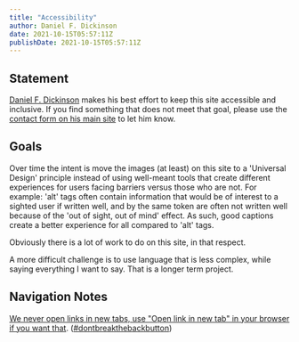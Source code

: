 ```yaml
---
title: "Accessibility"
author: Daniel F. Dickinson
date: 2021-10-15T05:57:11Z
publishDate: 2021-10-15T05:57:11Z
---
```


## Statement

[Daniel F. Dickinson](https://www.wildtechgarden.ca/about) makes his best effort to keep this site accessible and inclusive. If you find something that does not meet that goal, please use the [contact form on his main site](https://www.wildtechgarden.ca/contact) to let him know.

## Goals

Over time the intent is move the images (at least) on this site to a 'Universal Design' principle instead of using well-meant tools that create different experiences for users facing barriers versus those who are not. For example: 'alt' tags often contain information that would be of interest to a sighted user if written well, and by the same token are often not written well because of the 'out of sight, out of mind' effect. As such, good captions create a better experience for all compared to 'alt' tags.

Obviously there is a lot of work to do on this site, in that respect.

A more difficult challenge is to use language that is less complex, while saying everything I want to say. That is a longer term project.

## Navigation Notes

[We never open links in new tabs, use "Open link in new tab" in your browser if you want that](https://www.wildtechgarden.ca/blog/accessible-design-no-blank/). ([#dontbreakthebackbutton](https://www.linkedin.com/feed/hashtag/?keywords=dontbreakthebackbutton))